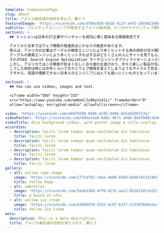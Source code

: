 ```yaml
---
template: ComponentsPage
slug: about
title: アメリカ最先端の技術を学んで、勝とう
featuredImage: 'https://ucarecdn.com/df0dc650-6938-412f-aefb-2019d2349e13/'
subtitle: フルスタックエンジニアが発信するアメリカ最先端、かつ分かりやすいウェブ開発情報サイト
section1: >-
  ## ミッションは日本のIT企業やベンチャーを成功に導く意味ある情報発信です

  アメリカと日本ではウェブ開発の発達具合にかなりの格差があります。
  例えば、アメリカの企業はグーグルの検索エンジンにより多くヒットする為の技術が日々開発されており、ウェブ開発をする際にはとても重要なものとなっています。
  グーグルの検索エンジンにより多くヒットすればするほどたくさんの人にサイトを見てもらえる、そしてプロダクトを使ってもらえる。
  それがSEO　Search Engine Optimization サーチエンジンオプティマイゼーションと呼ばれており、企業のビジネスを成功させる鍵であり、残念ながらその主流言語であるJavaScriptさえ日本ではほとんど使われていない状態にあります。日本で一番よく使われているウェブ開発言語、Javaはアメリカでは１０年くらい前から使用頻度が格段に下がっていきました。
  しかし、アメリカではこの開発が目まぐるしく日々進化を遂げおり、次々と新しい製品が生み出せれているのです。
  こうした技術は時には半年くらいで次々とウェブ開発を変えてしまうようなサイクルで目まぐるしく発展しており、その説明が全て企業の英語のウェブサイトに書かれているのです。
  ですから、英語の理解できない日本人のエンジニアにはとても使いにくいものとなっています。そこで、ウェブ開発にどうして最先端のものが必要なのか、そして日々開発されている製品の最新情報、英語でしか発表されていない使い方を即、日本語でお届けする情報サイトを作成しました。このサイトが他のサイトと違うのは、筆者がフルスタックエンジニアであり、エンジニアの視点から、エンジニアリングの情報をお届けできることです。また、分かりやすさにも拘り、開発者だけではなく、ビギナー、学生、IT企業のエンジニア以外の方にも読んで頂くように配慮しています。最新のものはより安価にITビジネスを行う為の技術でもありますので、アメリカ最先端の技術を取り入れて、あなたもライバル会社を出しぬきましょう。

section2: |-
  ## You can use videos, images and text.

  <iframe width="560" height="315"
  src="https://www.youtube.com/embed/Js00yn142ic" frameborder="0"
  allow="autoplay; encrypted-media" allowfullscreen></iframe>

video: 'https://ucarecdn.com/e6979298-66d6-4245-b496-6e5a5d507135/'
videoPoster: 'https://ucarecdn.com/69ba14a8-6481-4671-abb6-0e6f0d9c3e46/'
videoTitle: Also background videos, with poster image & title overlay.
accordion:
  - description: Taciti lorem tempor quam vestibulum dis habitasse
    title: Taciti lorem
  - description: Taciti lorem tempor quam vestibulum dis habitasse
    title: Taciti lorem
  - description: Taciti lorem tempor quam vestibulum dis habitasse
    title: Taciti lorem
  - description: Taciti lorem tempor quam vestibulum dis habitasse
    title: Taciti lorem
gallery:
  - alt: yellow rope image
    image: 'https://ucarecdn.com/277cdf82-24aa-4d80-8169-bb46f4cd319d/'
    title: Yellow Rope
  - alt: umbrellas
    image: 'https://ucarecdn.com/5da63204-4ff0-4235-aac3-852921d7c632/'
    title: a bunch of ufos
  - alt: yellow ice cream
    image: 'https://ucarecdn.com/83485d70-1552-4c97-b237-22330fb56a1e/'
    title: Yellow Ice Cream
meta:
  description: This is a meta description.
  title: アメリカ最先端の技術を取り入れて、勝とう
---
```

